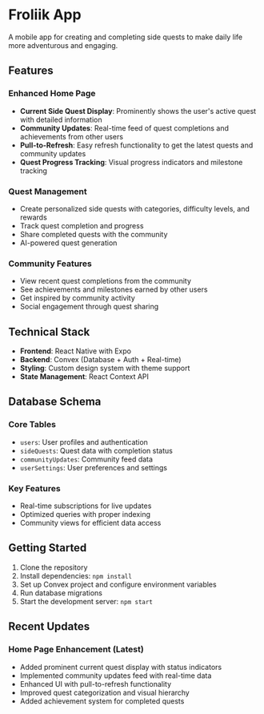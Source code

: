 # Froliik App

A mobile app for creating and completing side quests to make daily life more adventurous and engaging.

## Features

### Enhanced Home Page

- **Current Side Quest Display**: Prominently shows the user's active quest with detailed information
- **Community Updates**: Real-time feed of quest completions and achievements from other users
- **Pull-to-Refresh**: Easy refresh functionality to get the latest quests and community updates
- **Quest Progress Tracking**: Visual progress indicators and milestone tracking

### Quest Management

- Create personalized side quests with categories, difficulty levels, and rewards
- Track quest completion and progress
- Share completed quests with the community
- AI-powered quest generation

### Community Features

- View recent quest completions from the community
- See achievements and milestones earned by other users
- Get inspired by community activity
- Social engagement through quest sharing

## Technical Stack

- **Frontend**: React Native with Expo
- **Backend**: Convex (Database + Auth + Real-time)
- **Styling**: Custom design system with theme support
- **State Management**: React Context API

## Database Schema

### Core Tables

- `users`: User profiles and authentication
- `sideQuests`: Quest data with completion status
- `communityUpdates`: Community feed data
- `userSettings`: User preferences and settings

### Key Features

- Real-time subscriptions for live updates
- Optimized queries with proper indexing
- Community views for efficient data access

## Getting Started

1. Clone the repository
2. Install dependencies: `npm install`
3. Set up Convex project and configure environment variables
4. Run database migrations
5. Start the development server: `npm start`

## Recent Updates

### Home Page Enhancement (Latest)

- Added prominent current quest display with status indicators
- Implemented community updates feed with real-time data
- Enhanced UI with pull-to-refresh functionality
- Improved quest categorization and visual hierarchy
- Added achievement system for completed quests
